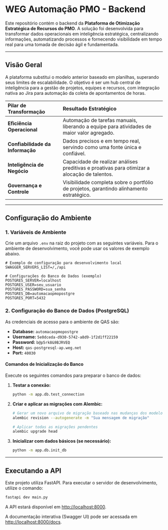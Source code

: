 # WEG Automação PMO - Backend

Este repositório contém o backend da **Plataforma de Otimização Estratégica de Recursos do PMO**. A solução foi desenvolvida para transformar dados operacionais em inteligência estratégica, centralizando informações, automatizando processos e fornecendo visibilidade em tempo real para uma tomada de decisão ágil e fundamentada.

---

## Visão Geral

A plataforma substitui o modelo anterior baseado em planilhas, superando seus limites de escalabilidade. O objetivo é ser um hub central de inteligência para a gestão de projetos, equipes e recursos, com integração nativa ao Jira para automação da coleta de apontamentos de horas.

| Pilar de Transformação | Resultado Estratégico |
| :--- | :--- |
| **Eficiência Operacional** | Automação de tarefas manuais, liberando a equipe para atividades de maior valor agregado. |
| **Confiabilidade da Informação** | Dados precisos e em tempo real, servindo como uma fonte única e confiável. |
| **Inteligência de Negócio** | Capacidade de realizar análises preditivas e proativas para otimizar a alocação de talentos. |
| **Governança e Controle** | Visibilidade completa sobre o portfólio de projetos, garantindo alinhamento estratégico. |

---

## Configuração do Ambiente

### 1. Variáveis de Ambiente

Crie um arquivo `.env` na raiz do projeto com as seguintes variáveis. Para o ambiente de desenvolvimento, você pode usar os valores de exemplo abaixo.

```env
# Exemplo de configuração para desenvolvimento local
SWAGGER_SERVERS_LIST=/,/api

# Configurações do Banco de Dados (exemplo)
POSTGRES_SERVER=localhost
POSTGRES_USER=seu_usuario
POSTGRES_PASSWORD=sua_senha
POSTGRES_DB=automacaopmopostgre
POSTGRES_PORT=5432
```

### 2. Configuração do Banco de Dados (PostgreSQL)

As credenciais de acesso para o ambiente de QAS são:

- **Database:** `automacaopmopostgre`
- **Username:** `5e0dceda-d930-5742-a8d9-1f2d1ff22159`
- **Password:** `b@p5rk8&9BJRVEQ`
- **Host:** `qas-postgresql-ap.weg.net`
- **Port:** `40030`

#### Comandos de Inicialização do Banco

Execute os seguintes comandos para preparar o banco de dados:

1.  **Testar a conexão:**
    ```sh
    python -m app.db.test_connection
    ```

2.  **Criar e aplicar as migrações com Alembic:**
    ```sh
    # Gerar um novo arquivo de migração baseado nas mudanças dos modelos
    alembic revision --autogenerate -m "Sua mensagem de migração"

    # Aplicar todas as migrações pendentes
    alembic upgrade head
    ```

3.  **Inicializar com dados básicos (se necessário):**
    ```sh
    python -m app.db.init_db
    ```

---

## Executando a API

Este projeto utiliza FastAPI. Para executar o servidor de desenvolvimento, utilize o comando:

```sh
fastapi dev main.py
```

A API estará disponível em [http://localhost:8000](http://localhost:8000).

A documentação interativa (Swagger UI) pode ser acessada em [http://localhost:8000/docs](http://localhost:8000/docs).
